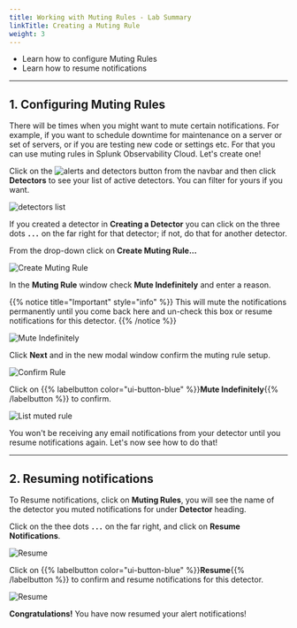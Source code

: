 ```yaml
---
title: Working with Muting Rules - Lab Summary
linkTitle: Creating a Muting Rule
weight: 3
---
```


* Learn how to configure Muting Rules
* Learn how to resume notifications
  
---

## 1. Configuring Muting Rules

There will be times when you might want to mute certain notifications. For example, if you want to schedule downtime for maintenance on a server or set of servers, or if you are testing new code or settings etc. For that you can use muting rules in Splunk Observability Cloud. Let's create one!

Click on the ![alerts and detectors button](../../../images/alerts-and-detectors.png) from the navbar and then click **Detectors** to see your list of active detectors. You can filter for yours if you want.

![detectors list](../../../images//detectors.png) 

If you created a detector in **Creating a Detector** you can click on the three dots **`...`** on the far right for that detector; if not, do that for another detector.

From the drop-down click on **Create Muting Rule...**

![Create Muting Rule](../../../images//create-muting-rule.png)

In the **Muting Rule** window check **Mute Indefinitely** and enter a reason.

{{% notice title="Important" style="info" %}}
This will mute the notifications permanently until you come back here and un-check this box or resume notifications for this detector.
{{% /notice %}}

![Mute Indefinitely](../../../images//mute-indefinitely.png)

Click **Next** and in the new modal window confirm the muting rule setup.

![Confirm Rule](../../../images//confirm-rule.png)

Click on {{% labelbutton color="ui-button-blue" %}}**Mute Indefinitely**{{% /labelbutton %}} to confirm.

![List muted rule](../../../images//alert-muted.png)

You won't be receiving any email notifications from your detector until you resume notifications again. Let's now see how to do that!

---

## 2. Resuming notifications

To Resume notifications, click on **Muting Rules**, you will see the name of the detector you muted notifications for under **Detector** heading.

Click on the thee dots **`...`** on the far right, and click on **Resume Notifications**.

![Resume](../../../images//muting-list.png)

Click on {{% labelbutton color="ui-button-blue" %}}**Resume**{{% /labelbutton %}} to confirm and resume notifications for this detector.

![Resume](../../../images//resume.png)

**Congratulations!** You have now resumed your alert notifications!
